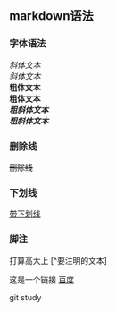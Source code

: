 ## markdown语法
### 字体语法
*斜体文本*  
_斜体文本_  
**粗体文本**  
__粗体文本__  
***粗斜体文本***  
___粗斜体文本___  

### 删除线
~~删除线~~

### 下划线
<u>带下划线</u>

### 脚注
打算高大上 [^要注明的文本]

这是一个链接 [百度](https://www.baidu.com)

git study



